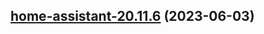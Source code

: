 ## [home-assistant-20.11.6](https://github.com/truecharts/charts/compare/home-assistant-20.11.3...home-assistant-20.11.6) (2023-06-03)
